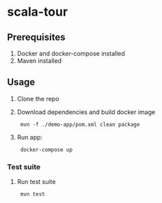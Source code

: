 # scala-tour

## Prerequisites

1. Docker and docker-compose installed
1. Maven installed

## Usage

1. Clone the repo

1. Download dependencies and build docker image

        mvn -f ./demo-app/pom.xml clean package

1. Run app:

        docker-compose up

### Test suite

1. Run test suite

        mvn test
